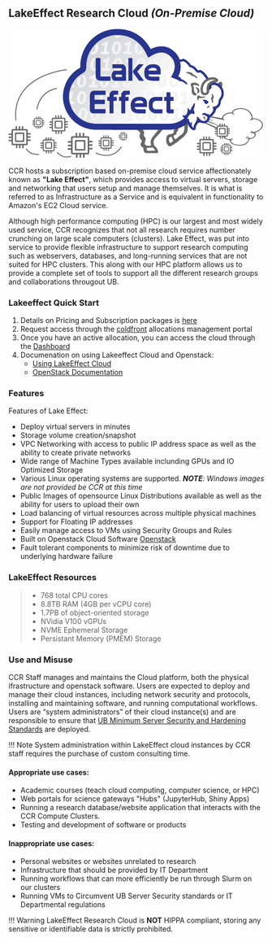 ## LakeEffect Research Cloud _(On-Premise Cloud)_


![](LakeEffectLogo_2.jpg)

CCR hosts a subscription based on-premise cloud service affectionately known as **"Lake Effect"**, which provides access to virtual servers, storage and networking that users setup and manage themselves. It is what is referred to as Infrastructure as a Service and is equivalent in functionality to Amazon's EC2 Cloud service.

Although high performance computing (HPC) is our largest and most widely used service, CCR recognizes that not all research requires number crunching on large scale computers (clusters). Lake Effect, was put into service to provide flexible infrastructure to support research computing such as webservers, databases, and long-running services that are not suited for HPC clusters. This along with our HPC platform allows us to provide a complete set of tools to support all the different research groups and collaborations througout UB.


### Lakeeffect Quick Start

1. Details on Pricing and Subscription packages is [here](subscriptions.md)
2. Request access through the [coldfront](../portals/coldfront.md) allocations management portal
3. Once you have an active allocation, you can access the cloud through the [Dashboard](https://dashboard.cloud.ccr.buffalo.edu)
4. Documenation on using Lakeeffect Cloud and Openstack:
	- [Using LakeEffect Cloud](./using.md)
	- [OpenStack Documentation](https://docs.openstack.org/)


### Features

Features of Lake Effect:

- Deploy virtual servers in minutes
- Storage volume creation/snapshot
- VPC Networking with access to public IP address space as well as the ability to create private networks
- Wide range of Machine Types available inclunding GPUs and IO Optimized Storage
- Various Linux operating systems are supported.  _**NOTE**: Windows images are not provided be CCR at this time_
- Public Images of opensource Linux Distributions available as well as the ability for users to upload their own
- Load balancing of virtual resources across multiple physical machines
- Support for Floating IP addresses
- Easily manage access to VMs using Security Groups and Rules
- Built on Openstack Cloud Software [Openstack](https://www.openstack.org/) 
- Fault tolerant components to minimize risk of downtime due to underlying hardware failure


### LakeEffect Resources
> - 768 total CPU cores
> - 8.8TB RAM (4GB per vCPU core)
> - 1.7PB of object-oriented storage
> - NVidia V100 vGPUs
> - NVME Ephemeral Storage 
> - Persistant Memory (PMEM) Storage 


### Use and Misuse

CCR Staff manages and maintains the Cloud platform, both the physical ifrastructure and openstack software. Users are expected to deploy and manage their cloud instances, including network security and protocols, installing and maintaining software, and running computational workflows. Users are “system administrators” of their cloud instance(s) and are responsible to ensure that [UB Minimum Server Security and Hardening Standards](https://www.buffalo.edu/ubit/policies/guidance-documents/server-security-and-hardening.html) are deployed.

!!! Note 
    System administration within LakeEffect cloud instances by CCR staff requires the purchase of custom consulting time.

#### Appropriate use cases:
- Academic courses (teach cloud computing, computer science, or HPC)
- Web portals for science gateways "Hubs" (JupyterHub, Shiny Apps)
- Running a research database/website application that interacts with the CCR Compute Clusters.
- Testing and development of software or products

#### Inappropriate use cases: 
- Personal websites or websites unrelated to research
- Infrastructure that should be provided by IT Department
- Running workflows that can more efficiently be run through Slurm on our clusters
- Running VMs to Circumvent UB Server Security standards or IT Departmental regulations

!!! Warning
    LakeEffect Research Cloud is **NOT** HIPPA compliant, storing any sensitive or identifiable data is strictly prohibited.


